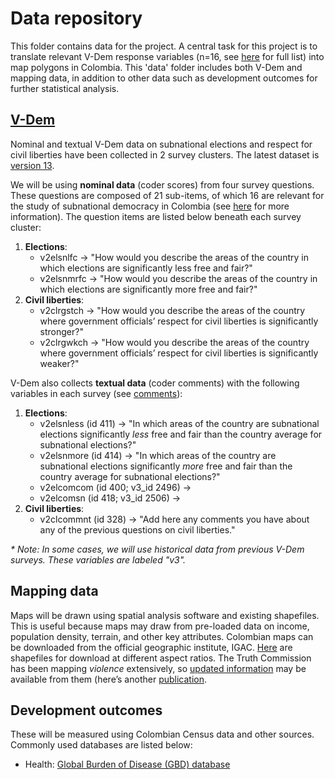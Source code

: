 
# Data repository
This folder contains data for the project. A central task for this project is to translate relevant V-Dem response variables (n=16, see [here](https://docs.google.com/document/d/1i0Isx-ZnRlNuyg15rCJZc-FCtkK_rDmAW7N5mfGgxT4/edit?usp=sharing) for full list) into map polygons in Colombia. This 'data' folder includes both V-Dem and mapping data, in addition to other data such as development outcomes for further statistical analysis. 

## [V-Dem](Vdem/)
Nominal and textual V-Dem data on subnational elections and respect for civil liberties have been collected in 2 survey clusters. The latest dataset is [version 13](Vdem/v13). 

We will be using **nominal data** (coder scores) from four survey questions. These questions are composed of 21 sub-items, of which 16 are relevant for the study of subnational democracy in Colombia (see [here](https://docs.google.com/document/d/1DsavwLRZYN3-xjcztbvyxg4riY1ylmg0j2OaC9cXZ4s/edit?usp=sharing) for more information). The question items are listed below beneath each survey cluster:
   1. **Elections**:
      - v2elsnlfc -> "How would you describe the areas of the country in which elections are significantly less free and fair?"
      - v2elsnmrfc -> "How would you describe the areas of the country in which elections are significantly more free and fair?"
   2. **Civil liberties**:
      - v2clrgstch -> "How would you describe the areas of the country where government officials’ respect for civil liberties is significantly stronger?"
      - v2clrgwkch -> "How would you describe the areas of the country where government officials’ respect for civil liberties is significantly weaker?"

V-Dem also collects **textual data** (coder comments) with the following variables in each survey (see [comments](Vdem/comments)):
   1. **Elections**:
      - v2elsnless (id 411) -> "In which areas of the country are subnational elections significantly _less_ free and fair than the country average for subnational elections?"
      - v2elsnmore (id 414) -> "In which areas of the country are subnational elections significantly _more_ free and fair than the country average for subnational elections?"
      - v2elcomcom (id 400; v3_id 2496) -> 
      - v2elcomsn (id 418; v3_id 2506) -> 
   2. **Civil liberties**:
      - v2clcommnt (id 328) -> "Add here any comments you have about any of the previous questions on civil liberties."

_* Note: In some cases, we will use historical data from previous V-Dem surveys. These variables are labeled "v3"._

## Mapping data
Maps will be drawn using spatial analysis software and existing shapefiles. This is useful because maps may draw from pre-loaded data on income, population density, terrain, and other key attributes. Colombian maps can be downloaded from the official geographic institute, IGAC. [Here](https://geoportal.igac.gov.co/contenido/datos-abiertos-cartografia-y-geografia) are shapefiles for download at different aspect ratios. The Truth Commission has been mapping _violence_ extensively, so [updated information](https://docsgeoportal.comisiondelaverdad.co/descripcion-proyecto/funcionalidad-descripcion-proyecto) may be available from them (here’s another [publication](https://4107273305-files.gitbook.io/~/files/v0/b/gitbook-x-prod.appspot.com/o/spaces%2F-MjFCW8A_OZ-a2CP3wMG%2Fuploads%2FJ5Fg564AsH0VHVZOoeKS%2FManual%20de%20usuario%20geoportal.pdf?alt=media&token=3c59168a-ff1e-4583-abff-ddcec6638eea).

## Development outcomes 
These will be measured using Colombian Census data and other sources. Commonly used databases are listed below: 
- Health: [Global Burden of Disease (GBD) database](https://www.healthdata.org/research-analysis/health-by-location/profiles/colombia)
